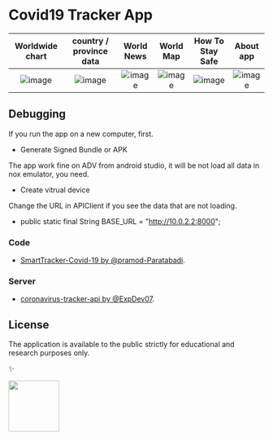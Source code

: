 # Covid19 Tracker App

Worldwide chart  |  country / province data | World News | World Map |  How To Stay Safe | About app
:----------------------------------:|:----------------------------------:|:----------------------------------:|:----------------------------------:|:----------------------------------:|:----------------------------------:|
![image](https://github.com/chinhdoan/Covid19TrackerApp/blob/main/screens/data_pic.png)  |  ![image](https://github.com/chinhdoan/Covid19TrackerApp/blob/main/screens/country_pic.png) |  ![image](https://github.com/chinhdoan/Covid19TrackerApp/blob/main/screens/news_pic.png) |  ![image](https://github.com/chinhdoan/Covid19TrackerApp/blob/main/screens/map_pic.png) | ![image](https://github.com/chinhdoan/Covid19TrackerApp/blob/main/screens/protection_pic.png) | ![image](https://github.com/chinhdoan/Covid19TrackerApp/blob/main/screens/about_pic.png)

## Debugging

If you run the app on a new computer, first.

* Generate Signed Bundle or APK 

The app work fine on ADV from android studio, it will be not load all data in nox emulator, you need.

* Create vitrual device

Change the URL in APIClient if you see the data that are not loading.

* public static final String BASE_URL = "http://10.0.2.2:8000";

### Code 

* [SmartTracker-Covid-19 by @pramod-Paratabadi](https://github.com/pramod-Paratabadi/Smart-Tracker-COVID-19).

### Server 

* [coronavirus-tracker-api by @ExpDev07](https://github.com/ExpDev07/coronavirus-tracker-api).

## License

The application is available to the public strictly for educational and research purposes only.

✨

<a href="https://github.com/chinhdoan"><img src="https://avatars.githubusercontent.com/u/31790367?v=4" width="100px;" alt=""/>





